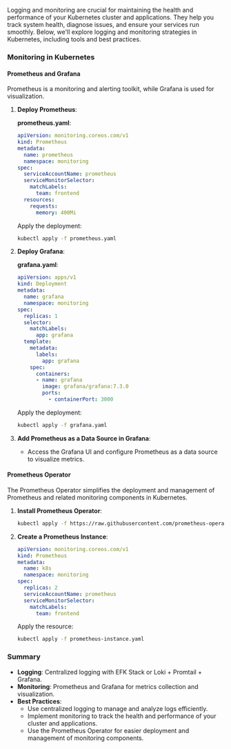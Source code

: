 Logging and monitoring are crucial for maintaining the health and performance of your Kubernetes cluster and applications. They help you track system health, diagnose issues, and ensure your services run smoothly. Below, we'll explore logging and monitoring strategies in Kubernetes, including tools and best practices.


### Monitoring in Kubernetes

#### Prometheus and Grafana

Prometheus is a monitoring and alerting toolkit, while Grafana is used for visualization.

1. **Deploy Prometheus**:

   **prometheus.yaml**:

   ```yaml
   apiVersion: monitoring.coreos.com/v1
   kind: Prometheus
   metadata:
     name: prometheus
     namespace: monitoring
   spec:
     serviceAccountName: prometheus
     serviceMonitorSelector:
       matchLabels:
         team: frontend
     resources:
       requests:
         memory: 400Mi
   ```

   Apply the deployment:

   ```sh
   kubectl apply -f prometheus.yaml
   ```

2. **Deploy Grafana**:

   **grafana.yaml**:

   ```yaml
   apiVersion: apps/v1
   kind: Deployment
   metadata:
     name: grafana
     namespace: monitoring
   spec:
     replicas: 1
     selector:
       matchLabels:
         app: grafana
     template:
       metadata:
         labels:
           app: grafana
       spec:
         containers:
         - name: grafana
           image: grafana/grafana:7.3.0
           ports:
             - containerPort: 3000
   ```

   Apply the deployment:

   ```sh
   kubectl apply -f grafana.yaml
   ```

3. **Add Prometheus as a Data Source in Grafana**:
   - Access the Grafana UI and configure Prometheus as a data source to visualize metrics.

#### Prometheus Operator

The Prometheus Operator simplifies the deployment and management of Prometheus and related monitoring components in Kubernetes.

1. **Install Prometheus Operator**:

   ```sh
   kubectl apply -f https://raw.githubusercontent.com/prometheus-operator/prometheus-operator/main/bundle.yaml
   ```

2. **Create a Prometheus Instance**:

   ```yaml
   apiVersion: monitoring.coreos.com/v1
   kind: Prometheus
   metadata:
     name: k8s
     namespace: monitoring
   spec:
     replicas: 2
     serviceAccountName: prometheus
     serviceMonitorSelector:
       matchLabels:
         team: frontend
   ```

   Apply the resource:

   ```sh
   kubectl apply -f prometheus-instance.yaml
   ```

### Summary

- **Logging**: Centralized logging with EFK Stack or Loki + Promtail + Grafana.
- **Monitoring**: Prometheus and Grafana for metrics collection and visualization.
- **Best Practices**:
  - Use centralized logging to manage and analyze logs efficiently.
  - Implement monitoring to track the health and performance of your cluster and applications.
  - Use the Prometheus Operator for easier deployment and management of monitoring components.
